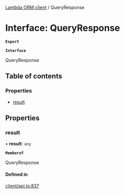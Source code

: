 [Lambda ORM client](../README.md) / QueryResponse

# Interface: QueryResponse

**`Export`**

**`Interface`**

QueryResponse

## Table of contents

### Properties

- [result](QueryResponse.md#result)

## Properties

### result

• **result**: `any`

**`Memberof`**

QueryResponse

#### Defined in

[client/api.ts:837](https://github.com/FlavioLionelRita/lambdaorm-client-node/blob/dc8a5fe/src/lib/client/api.ts#L837)
